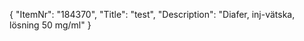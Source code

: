 {
  "ItemNr": "184370",
  "Title": "test",
  "Description": "Diafer, inj-vätska, lösning 50 mg/ml"
}